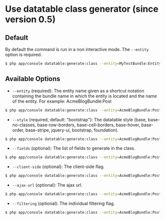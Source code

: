 # Use datatable class generator (since version 0.5)

## Default

By default the command is run in a non interactive mode. The `--entity` option is required.

``` bash
$ php app/console datatable:generate:class --entity=MyTestBundle:Entity
```

## Available Options

- `--entity` (required): The entity name given as a shortcut notation containing the bundle name in which the entity is located and the name of the entity. For example: AcmeBlogBundle:Post

``` bash
$ php app/console datatable:generate:class --entity=AcmeBlogBundle:Post
```

- `--style` (required, default: "bootstrap"): The datatable style (base, base-no-classes, base-row-borders, base-cell-borders, base-hover, base-order, base-stripe, jquery-ui, bootstrap, foundation).

``` bash
$ php app/console datatable:generate:class --entity=AcmeBlogBundle:Post --style=base
```

- `--fields` (optional): The list of fields to generate in the class.

``` bash
$ php app/console datatable:generate:class --entity=AcmeBlogBundle:Post --fields="id name createdAt:timeago"
```

- `--client-side` (optional): The client-side flag.

``` bash
$ php app/console datatable:generate:class --entity=AcmeBlogBundle:Post --client-side
```

- `--ajax-url` (optional): The ajax url.

``` bash
$ php app/console datatable:generate:class --entity=AcmeBlogBundle:Post --ajax-url=test_path
```

- `--filtering` (optional): The individual filtering flag.

``` bash
$ php app/console datatable:generate:class --entity=AcmeBlogBundle:Post --filtering
```

